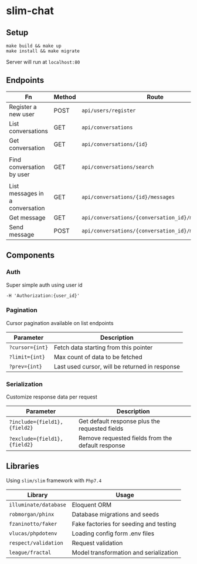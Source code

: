 # slim-chat



## Setup
```
make build && make up
make install && make migrate
```
Server will run at `localhost:80`




## Endpoints

|  Fn  | Method | Route | Payload|
| -- | -- | -- | -- |
| Register a new user | POST  | `api/users/register` | *body*`{"username": "felfel"}` |
| List conversations  | GET | `api/conversations` | *query* *optional* `?include=messages`  |
| Get conversation | GET | `api/conversations/{id}` | *query* *optional* `?include=messages` |
| Find conversation by user | GET | `api/conversations/search` |*query*  `?user={user_id}` *optional* `?include=messages` |
| List messages in a conversation  | GET | `api/conversations/{id}/messages` |  |
| Get message | GET | `api/conversations/{conversation_id}/messages/{id}` | |
| Send message | POST | `api/conversations/{conversation_id}/messages` | *body*`{"content": "hello world"}`  |




## Components


### Auth

Super simple auth using user id
```
-H 'Authorization:{user_id}'
```

### Pagination

Cursor pagination available on list endpoints

|  Parameter  | Description |
| -- | -- |
| `?cursor={int}` | Fetch data starting from this pointer |
| `?limit={int}`  | Max count of data to be fetched |
| `?prev={int}` | Last used cursor, will be returned in response |


### Serialization

Customize response data per request

|  Parameter  | Description |
| -- | -- |
| `?include={field1},{field2}` | Get default response plus the requested fields |
| `?exclude={field1},{field2}`  | Remove requested fields from the default response |



## Libraries

Using `slim/slim` framework with `Php7.4`

|  Library  | Usage |
| -- | -- |
| `illuminate/database` | Eloquent ORM |
| `robmorgan/phinx`  | Database migrations and seeds |
| `fzaninotto/faker`  | Fake factories for seeding and testing |
| `vlucas/phpdotenv`  | Loading config form .env files |
| `respect/validation`  | Request validation |
| `league/fractal`  | Model transformation and serialization |
